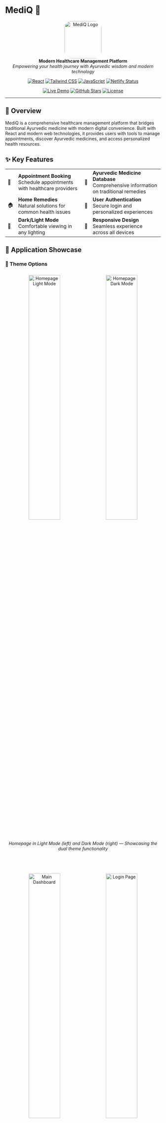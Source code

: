 # MediQ 🏥

<div align="center">
  <img src="src/components/images/logo.jpg" alt="MediQ Logo" width="120" height="120" style="border-radius: 20px;"/>
  <br/>
  <strong>Modern Healthcare Management Platform</strong>
  <br/>
  <em>Empowering your health journey with Ayurvedic wisdom and modern technology</em>
</div>

<div align="center">

[![React](https://img.shields.io/badge/React-18.0.0-61DAFB?style=for-the-badge&logo=react&logoColor=white)](https://reactjs.org/)
[![Tailwind CSS](https://img.shields.io/badge/Tailwind_CSS-06B6D4?style=for-the-badge&logo=tailwind-css&logoColor=white)](https://tailwindcss.com/)
[![JavaScript](https://img.shields.io/badge/JavaScript-F7DF1E?style=for-the-badge&logo=javascript&logoColor=black)](https://developer.mozilla.org/en-US/docs/Web/JavaScript)
[![Netlify Status](https://api.netlify.com/api/v1/badges/dc116df2-c390-4c70-8b12-5970b460beff/deploy-status)](https://app.netlify.com/projects/mediq-health/deploys)

[![Live Demo](https://img.shields.io/badge/🚀_Live_Demo-4CAF50?style=for-the-badge)](https://rajath2005.github.io/mediq.io/)
[![GitHub Stars](https://img.shields.io/github/stars/Rajath2005/mediq.io?style=for-the-badge&logo=github)](https://github.com/Rajath2005/mediq.io/stargazers)
[![License](https://img.shields.io/badge/License-MIT-blue?style=for-the-badge)](LICENSE)

</div>

---

## 🌟 Overview

MediQ is a comprehensive healthcare management platform that bridges traditional Ayurvedic medicine with modern digital convenience. Built with React and modern web technologies, it provides users with tools to manage appointments, discover Ayurvedic medicines, and access personalized health resources.

## ✨ Key Features

<table>
  <tr>
    <td>🏥</td>
    <td><strong>Appointment Booking</strong><br/>Schedule appointments with healthcare providers</td>
    <td>💊</td>
    <td><strong>Ayurvedic Medicine Database</strong><br/>Comprehensive information on traditional remedies</td>
  </tr>
  <tr>
    <td>🏠</td>
    <td><strong>Home Remedies</strong><br/>Natural solutions for common health issues</td>
    <td>👤</td>
    <td><strong>User Authentication</strong><br/>Secure login and personalized experiences</td>
  </tr>
  <tr>
    <td>🌙</td>
    <td><strong>Dark/Light Mode</strong><br/>Comfortable viewing in any lighting</td>
    <td>📱</td>
    <td><strong>Responsive Design</strong><br/>Seamless experience across all devices</td>
  </tr>
</table>

## 📸 Application Showcase

### 🎨 Theme Options
<div align="center">

  <!-- Row 1 -->
  <img src="src/components/assets/images/1.png" alt="Homepage Light Mode" width="45%" style="margin: 10px;"/>
  <img src="src/components/assets/images/2.png" alt="Homepage Dark Mode" width="45%" style="margin: 10px;"/>
  
  <br/><br/>

  <!-- Caption for row 1 -->
  <em>Homepage in Light Mode (left) and Dark Mode (right) — Showcasing the dual theme functionality</em>
  
  <br/><br/>

  <!-- Row 2 -->
  <img src="src/components/assets/images/5.png" alt="Main Dashboard" width="45%" style="margin: 10px;"/>
  <img src="src/components/assets/images/3.png" alt="Login Page" width="45%" style="margin: 10px;"/>
  
  <br/><br/>


</div>


### 🔐 Authentication System

<div align="center">

  <!-- Row 1 -->
  <img src="src/components/assets/images/8.png" alt="Service Details" width="30%" style="margin: 10px;"/>
  <img src="src/components/assets/images/10.png" alt="Medicine Details" width="30%" style="margin: 10px;"/>
  
  <br/><br/>

  <!-- Row 2 -->
  <img src="src/components/assets/images/11.png" alt="Home Remedies" width="30%" style="margin: 10px;"/>
  <img src="src/components/assets/images/12.png" alt="Appointment Booking" width="30%" style="margin: 10px;"/>

  <br/><br/>

  <!-- Caption -->
  <em>Secure login and registration system with modern UI design</em>

</div>


### 💊 Ayurvedic Medicine & Remedies

<div align="center">

  <!-- Row 1 -->
  <img src="src/components/assets/images/18.png" alt="Search Results" width="30%" style="margin: 10px;"/>
  <img src="src/components/assets/images/21.png" alt="Mobile Services" width="30%" style="margin: 10px;"/>
  <img src="src/components/assets/images/24.png" alt="Health Reports" width="30%" style="margin: 10px;"/>

  <br/><br/>

  <!-- Row 2 -->
  <img src="src/components/assets/images/25.png" alt="Contact Us" width="30%" style="margin: 10px;"/>
  <img src="src/components/assets/images/26.png" alt="Chat Support" width="30%" style="margin: 10px;"/>

  <br/><br/>

  <!-- Caption -->
  <em>Extensive database of Ayurvedic medicines and traditional home remedies</em>

</div>


### 📅 Appointment Management

<div align="center">

  <!-- Row 1 -->
  <img src="src/components/assets/images/30.png" alt="Blog Section" width="30%" style="margin: 10px;"/>
  <img src="src/components/assets/images/31.png" alt="Newsletter" width="30%" style="margin: 10px;"/>
  
  <br/><br/>

  <!-- Row 2 -->
  <img src="src/components/assets/images/34.png" alt="Newsletter" width="30%" style="margin: 10px;"/>
  <img src="src/components/assets/images/36.png" alt="Newsletter" width="30%" style="margin: 10px;"/>

  <br/><br/>

  <!-- Caption -->
  <em>Easy appointment scheduling with calendar integration and real-time availability</em>

</div>


### 👤 User Profile & Settings
<div align="center">
<img src="src/components/assets/images/10.png" alt="Medicine Details" width="45%"/>
  
  
  <br/>
  <em>Personalized user profiles with customizable settings and health tracking</em>
</div>

### 🔍 Search & Discovery

<div align="center">

  <!-- Row 1 -->
  <img src="src/components/assets/images/37.png" alt="Search Page" width="30%" style="margin: 10px;"/>
  <img src="src/components/assets/images/38.png" alt="Search Suggestions" width="30%" style="margin: 10px;"/>

  <br/><br/>

  <!-- Row 2 -->
  <img src="src/components/assets/images/41.png" alt="Search Results" width="30%" style="margin: 10px;"/>
  <img src="src/components/assets/images/43.png" alt="Provider Discovery" width="30%" style="margin: 10px;"/>

  <br/><br/>

  <!-- Caption -->
  <em>Advanced search functionality for medicines, remedies, and healthcare providers</em>

</div>


### 📱 Emergency Assistance

<div align="center">

  <!-- Row -->
  <img src="src/components/assets/images/44.png" alt="Emergency Access Screen" width="30%" style="margin: 10px;"/>
  <img src="src/components/assets/images/45.png" alt="Emergency Service Options" width="30%" style="margin: 10px;"/>

  <br/><br/>

  <!-- Caption -->
  <em>Quick access to emergency services</em>

</div>



### 💬 Support & Communication
<div align="center">
<img src="src/components/assets/images/16.png" alt="Account Management" width="45%"/>
  
  <br/>
  <em> support  contact forms /em>
</div>

### 🌐 Additional Features
<div align="center">
  <img src="src/components/assets/images/14.png" alt="User Profile" width="45%"/>
  <img src="src/components/assets/images/15.png" alt="Profile Settings" width="45%"/>
  
  
  <br/>
  <em>Rich content pages including team information, </em>
</div>

## 🚀 Quick Start

```bash
# Clone the repository
git clone https://github.com/Rajath2005/mediq.io.git

# Navigate to project directory
cd mediq.io

# Install dependencies
npm install

# Start development server
npm start
```

Open [http://localhost:3000](http://localhost:3000) to view the application.

## 🛠️ Built With

- **Frontend**: React 18, Tailwind CSS, JavaScript ES6+
- **Styling**: CSS3, Responsive Design
- **Build Tool**: Create React App
- **Deployment**: GitHub Pages

## 📁 Project Structure

```
mediq.io/
├── public/                 # Static assets
├── src/
│   ├── components/         # Reusable UI components
│   │   ├── Appointments/   # Appointment related components
│   │   ├── Profile/        # User profile components
│   │   ├── Settings/       # App settings
│   │   └── images/         # Component images
│   ├── pages/              # Page components
│   │   ├── AboutUs.js      # About page
│   │   ├── Contact.js      # Contact page
│   │   └── ServicesPage.js # Services page
│   └── styles/             # Global styles
├── package.json            # Dependencies and scripts
└── tailwind.config.js      # Tailwind configuration
```

## 🌐 Live Demo

**[Visit MediQ →](https://rajath2005.github.io/mediq.io/)**

Experience the full functionality of our healthcare platform.

## 🎯 Development Status
[![Netlify Status](https://api.netlify.com/api/v1/badges/dc116df2-c390-4c70-8b12-5970b460beff/deploy-status)](https://app.netlify.com/projects/mediq-health/deploys)

> **Note**: MediQ is currently in active development. New features and improvements are being added regularly.

**Current Features:**
- ✅ User Authentication (Login/Signup)
- ✅ Responsive UI with Dark/Light Mode
- ✅ Basic Appointment Booking Interface
- ✅ Service Information Pages
- ✅ Ayurvedic Medicine Database
- ✅ User Profile Management

**Upcoming Features:**
- 🔄 Advanced Health Analytics
- 🔄 Real-time Chat Support
- 🔄 Telemedicine Integration
- 🔄 Mobile App Development
- 🔄 AI-powered Health Recommendations

## 📋 Available Scripts

| Command | Description |
|---------|-------------|
| `npm start` | Run development server |
| `npm build` | Build for production |
| `npm test` | Run test suite |
| `npm eject` | Eject from Create React App |

## 🤝 Contributing

We welcome contributions! Here's how you can help:

1. Fork the repository
2. Create your feature branch (`git checkout -b feature/AmazingFeature`)
3. Commit your changes (`git commit -m 'Add some AmazingFeature'`)
4. Push to the branch (`git push origin feature/AmazingFeature`)
5. Open a Pull Request

## 📄 License

This project is licensed under the MIT License - see the [LICENSE](LICENSE) file for details.

## 👥 Team

<div align="center">
  <strong>Built with ❤️ by the MediQ Team</strong>
  <br/><br/>
  
  <table>
    <tr>
      <td align="center">
        <a href="https://github.com/Rajath2005">
          <img src="https://github.com/Rajath2005.png" width="100px;" alt="Rajath"/><br/>
          <sub><b>Rajath</b></sub>
        </a><br/>
        <sub>Project Lead & Developer</sub>
      </td>
      <td align="center">
        <a href="https://github.com/Sanath00007">
          <img src="https://github.com/Sanath00007.png" width="100px;" alt="Sanath"/><br/>
          <sub><b>Sanath</b></sub>
        </a><br/>
        <sub>Frontend Developer</sub>
      </td>
      <td align="center">
        <a href="https://github.com/Rithesh0115">
          <img src="https://github.com/Rithesh0115.png" width="100px;" alt="Rithesh"/><br/>
          <sub><b>Rithesh</b></sub>
        </a><br/>
        <sub>UI/UX Developer</sub>
      </td>
      <td align="center">
        <a href="https://github.com/Sheethal-2005">
          <img src="https://github.com/Sheethal-2005.png" width="100px;" alt="Sheethal"/><br/>
          <sub><b>Sheethal</b></sub>
        </a><br/>
        <sub>Developer</sub>
      </td>
    </tr>
  </table>
</div>

## 📞 Support & Contact

- 🌐 **Website**: [MediQ Live Demo](https://rajath2005.github.io/mediq.io/)
- 📧 **Contact**: [Get in Touch](https://rajath2005.github.io/mediq.io/#/contact)
- 🐛 **Issues**: [Report Bug](https://github.com/Rajath2005/mediq.io/issues)
- 💡 **Feature Requests**: [Request Feature](https://github.com/Rajath2005/mediq.io/issues)

---

<div align="center">
  <strong>⭐ If you find MediQ helpful, please give it a star!</strong>
  <br/>
  <em>Your support helps us continue improving healthcare accessibility</em>
</div>
